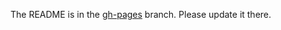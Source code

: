 The README is in the [gh-pages](https://github.com/capitalone/Hygieia/blob/gh-pages/pages/hygieia/UI/ui.md) branch. Please update it there.
